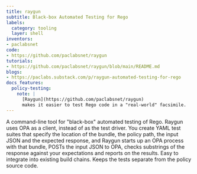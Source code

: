 ```yaml
---
title: raygun
subtitle: Black-box Automated Testing for Rego
labels:
  category: tooling
  layer: shell
inventors:
- paclabsnet
code:
- https://github.com/paclabsnet/raygun
tutorials:
- https://github.com/paclabsnet/raygun/blob/main/README.md
blogs:
- https://paclabs.substack.com/p/raygun-automated-testing-for-rego
docs_features:
  policy-testing:
    note: |
      [Raygun](https://github.com/paclabsnet/raygun) 
      makes it easier to test Rego code in a "real-world" facsimile. 
---
```


A command-line tool for "black-box" automated testing of Rego. Raygun uses 
OPA as a client, instead of as the test driver. You create YAML
test suites that specify the location of the bundle, the policy path, 
the input JSON and the expected response, and Raygun starts up an OPA 
process with that bundle, POSTs the input JSON to OPA, checks substrings
of the response against your expectations and reports on the results. 
Easy to integrate into existing build chains. Keeps the tests separate from
the policy source code.

